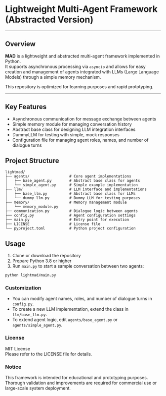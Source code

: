 # Lightweight Multi-Agent Framework (Abstracted Version)

---


## Overview

**MAD** is a lightweight and abstracted multi-agent framework implemented in Python.  
It supports asynchronous processing via `asyncio` and allows for easy creation and management of agents integrated with LLMs (Large Language Models) through a simple memory mechanism.

This repository is optimized for learning purposes and rapid prototyping.

---


## Key Features

- Asynchronous communication for message exchange between agents  
- Simple memory module for managing conversation history  
- Abstract base class for designing LLM integration interfaces  
- DummyLLM for testing with simple, mock responses  
- Configuration file for managing agent roles, names, and number of dialogue turns  


## Project Structure

```
lightmad/
├── agents/                  # Core agent implementations
│   ├── base_agent.py        # Abstract base class for agents
│   └── simple_agent.py      # Simple example implementation
├── llm/                     # LLM interface and implementations
│   ├── base_llm.py          # Abstract base class for LLMs
│   └── dummy_llm.py         # Dummy LLM for testing purposes
├── memory/                  # Memory management module
│   └── memory_module.py
├── communication.py         # Dialogue logic between agents
├── config.py                # Agent configuration settings
├── main.py                  # Entry point for execution
├── LICENSE                  # License file
└── pyproject.toml           # Python project configuration
```


## Usage

1. Clone or download the repository  
2. Prepare Python 3.8 or higher  
3. Run `main.py` to start a sample conversation between two agents:

```bash
python lightmad/main.py
```


### Customization

- You can modify agent names, roles, and number of dialogue turns in `config.py`.  
- To create a new LLM implementation, extend the class in `llm/base_llm.py`.  
- To extend agent logic, edit `agents/base_agent.py` or `agents/simple_agent.py`.


### License

MIT License  
Please refer to the LICENSE file for details.

### Notice

This framework is intended for educational and prototyping purposes.  
Thorough validation and improvements are required for commercial use or large-scale system deployment.
